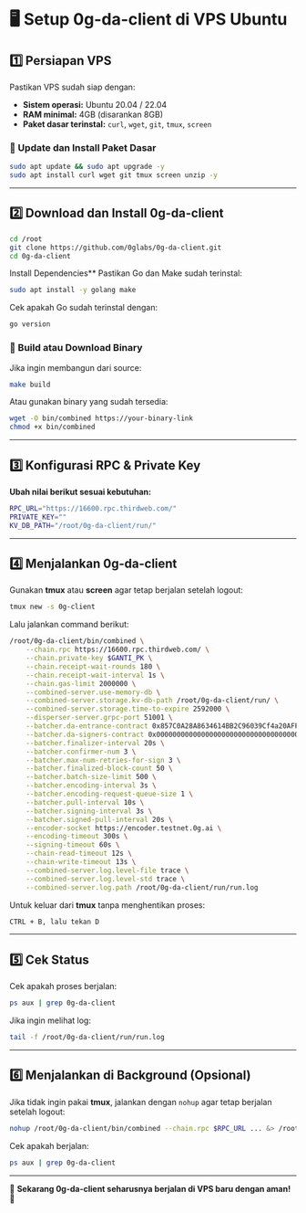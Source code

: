 # 🖥️ Setup 0g-da-client di VPS Ubuntu

## 1️⃣ Persiapan VPS
Pastikan VPS sudah siap dengan:
- **Sistem operasi:** Ubuntu 20.04 / 22.04
- **RAM minimal:** 4GB (disarankan 8GB)
- **Paket dasar terinstal:** `curl`, `wget`, `git`, `tmux`, `screen`

### 🔹 Update dan Install Paket Dasar
```bash
sudo apt update && sudo apt upgrade -y
sudo apt install curl wget git tmux screen unzip -y
```

---

## 2️⃣ Download dan Install 0g-da-client
```bash
cd /root
git clone https://github.com/0glabs/0g-da-client.git
cd 0g-da-client
```
Install Dependencies**
Pastikan Go dan Make sudah terinstal:
```sh
sudo apt install -y golang make
```
Cek apakah Go sudah terinstal dengan:
```sh
go version
```

### 🔹 Build atau Download Binary
Jika ingin membangun dari source:
```bash
make build
```
Atau gunakan binary yang sudah tersedia:
```bash
wget -O bin/combined https://your-binary-link
chmod +x bin/combined
```

---

## 3️⃣ Konfigurasi RPC & Private Key
**Ubah nilai berikut sesuai kebutuhan:**
```bash
RPC_URL="https://16600.rpc.thirdweb.com/"
PRIVATE_KEY=""
KV_DB_PATH="/root/0g-da-client/run/"
```

---

## 4️⃣ Menjalankan 0g-da-client
Gunakan **tmux** atau **screen** agar tetap berjalan setelah logout:
```bash
tmux new -s 0g-client
```
Lalu jalankan command berikut:
```bash
/root/0g-da-client/bin/combined \
    --chain.rpc https://16600.rpc.thirdweb.com/ \
    --chain.private-key $GANTI_PK \
    --chain.receipt-wait-rounds 180 \
    --chain.receipt-wait-interval 1s \
    --chain.gas-limit 2000000 \
    --combined-server.use-memory-db \
    --combined-server.storage.kv-db-path /root/0g-da-client/run/ \
    --combined-server.storage.time-to-expire 2592000 \
    --disperser-server.grpc-port 51001 \
    --batcher.da-entrance-contract 0x857C0A28A8634614BB2C96039Cf4a20AFF709Aa9 \
    --batcher.da-signers-contract 0x0000000000000000000000000000000000001000 \
    --batcher.finalizer-interval 20s \
    --batcher.confirmer-num 3 \
    --batcher.max-num-retries-for-sign 3 \
    --batcher.finalized-block-count 50 \
    --batcher.batch-size-limit 500 \
    --batcher.encoding-interval 3s \
    --batcher.encoding-request-queue-size 1 \
    --batcher.pull-interval 10s \
    --batcher.signing-interval 3s \
    --batcher.signed-pull-interval 20s \
    --encoder-socket https://encoder.testnet.0g.ai \
    --encoding-timeout 300s \
    --signing-timeout 60s \
    --chain-read-timeout 12s \
    --chain-write-timeout 13s \
    --combined-server.log.level-file trace \
    --combined-server.log.level-std trace \
    --combined-server.log.path /root/0g-da-client/run/run.log

```

Untuk keluar dari **tmux** tanpa menghentikan proses:
```bash
CTRL + B, lalu tekan D
```

---

## 5️⃣ Cek Status
Cek apakah proses berjalan:
```bash
ps aux | grep 0g-da-client
```
Jika ingin melihat log:
```bash
tail -f /root/0g-da-client/run/run.log
```

---

## 6️⃣ Menjalankan di Background (Opsional)
Jika tidak ingin pakai **tmux**, jalankan dengan `nohup` agar tetap berjalan setelah logout:
```bash
nohup /root/0g-da-client/bin/combined --chain.rpc $RPC_URL ... &> /root/0g-da-client/run.log &
```

Cek apakah berjalan:
```bash
ps aux | grep 0g-da-client
```

---

🎯 **Sekarang 0g-da-client seharusnya berjalan di VPS baru dengan aman!** 🚀
